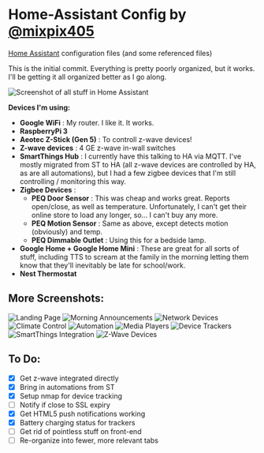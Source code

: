 # Home-Assistant Config by [@mixpix405](http://www.twitter.com/mixpix405)
[Home Assistant](https://home-assistant.io/) configuration files (and some referenced files)

This is the initial commit. Everything is pretty poorly organized, but it works. I'll be getting it all organized better as I go along.

![Screenshot of all stuff in Home Assistant](https://imgur.com/QzSgzEZ.gif)

**Devices I'm using:**
* **Google WiFi** : My router. I like it. It works.
* **RaspberryPi 3**
* **Aeotec Z-Stick (Gen 5)** : To controll z-wave devices!
* **Z-wave devices** : 4 GE z-wave in-wall switches
* **SmartThings Hub** : I currently have this talking to HA via MQTT. I've mostly migrated from ST to HA (all z-wave devices are controlled by HA, as are all automations), but I had a few zigbee devices that I'm still controlling / monitoring this way.
* **Zigbee Devices** : 
    * **PEQ Door Sensor** : This was cheap and works great. Reports open/close, as well as temperature. Unfortunately, I can't get their online store to load any longer, so... I can't buy any more.
    * **PEQ Motion Sensor** : Same as above, except detects motion (obviously) and temp.
    * **PEQ Dimmable Outlet** : Using this for a bedside lamp.
* **Google Home + Google Home Mini** : These are great for all sorts of stuff, including TTS to scream at the family in the morning letting them know that they'll inevitably be late for school/work.
* **Nest Thermostat**

## More Screenshots:

![Landing Page](https://imgur.com/xtBjrus.png)
![Morning Announcements](https://imgur.com/MrkMrus.png)
![Network Devices](https://imgur.com/rAnmnE7.png)
![Climate Control](https://imgur.com/7q4RO0f.png)
![Automation](https://imgur.com/YJBqCNX.png)
![Media Players](https://imgur.com/xeyboYC.png)
![Device Trackers](https://imgur.com/4lgldWN.png)
![SmartThings Integration](https://imgur.com/jbkJdiX.png)
![Z-Wave Devices](https://imgur.com/SplXlbC.png)

## To Do:

- [x] Get z-wave integrated directly
- [x] Bring in automations from ST
- [x] Setup nmap for device tracking
- [ ] Notify if close to SSL expiry
- [x] Get HTML5 push notifications working
- [x] Battery charging status for trackers
- [ ] Get rid of pointless stuff on front-end
- [ ] Re-organize into fewer, more relevant tabs